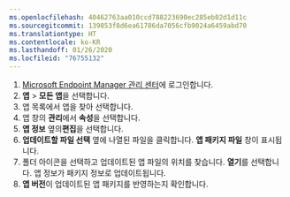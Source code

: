 ```yaml
---
ms.openlocfilehash: 40462763aa010ccd788223690ec285eb02d1d11c
ms.sourcegitcommit: 139853f8d6ea61786da7056cfb9024a6459abd70
ms.translationtype: HT
ms.contentlocale: ko-KR
ms.lasthandoff: 01/26/2020
ms.locfileid: "76755132"
---
```


1. [Microsoft Endpoint Manager 관리 센터](https://go.microsoft.com/fwlink/?linkid=2109431)에 로그인합니다.
2. **앱** > **모든 앱**을 선택합니다.
3. 앱 목록에서 앱을 찾아 선택합니다.  
4. 앱 창의 **관리**에서 **속성**을 선택합니다.
5. **앱 정보** 옆의**편집**을 선택합니다.  
6. **업데이트할 파일 선택** 옆에 나열된 파일을 클릭합니다. **앱 패키지 파일** 창이 표시됩니다.
7. 폴더 아이콘을 선택하고 업데이트된 앱 파일의 위치를 찾습니다. **열기**를 선택합니다. 앱 정보가 패키지 정보로 업데이트됩니다.  
8. **앱 버전**이 업데이트된 앱 패키지를 반영하는지 확인합니다.